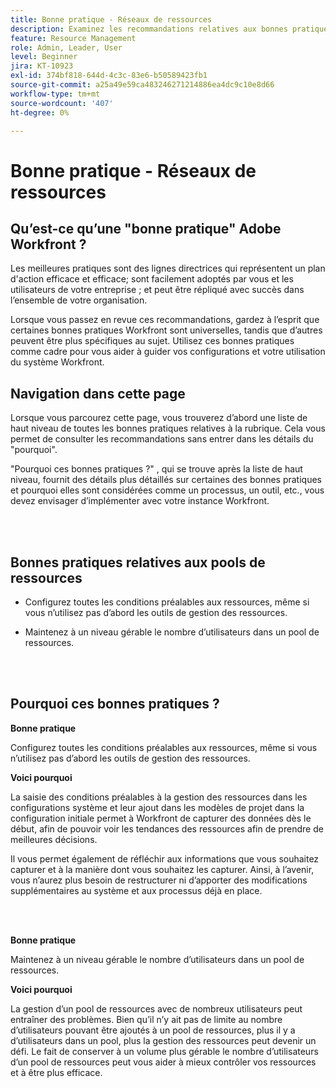```yaml
---
title: Bonne pratique - Réseaux de ressources
description: Examinez les recommandations relatives aux bonnes pratiques des experts d’Adobe Workfront concernant la configuration, la gestion et l’utilisation des pools de ressources Workfront.
feature: Resource Management
role: Admin, Leader, User
level: Beginner
jira: KT-10923
exl-id: 374bf818-644d-4c3c-83e6-b50589423fb1
source-git-commit: a25a49e59ca483246271214886ea4dc9c10e8d66
workflow-type: tm+mt
source-wordcount: '407'
ht-degree: 0%

---
```


# Bonne pratique - Réseaux de ressources

## Qu’est-ce qu’une &quot;bonne pratique&quot; Adobe Workfront ?

Les meilleures pratiques sont des lignes directrices qui représentent un plan d&#39;action efficace et efficace; sont facilement adoptés par vous et les utilisateurs de votre entreprise ; et peut être répliqué avec succès dans l’ensemble de votre organisation.

Lorsque vous passez en revue ces recommandations, gardez à l’esprit que certaines bonnes pratiques Workfront sont universelles, tandis que d’autres peuvent être plus spécifiques au sujet. Utilisez ces bonnes pratiques comme cadre pour vous aider à guider vos configurations et votre utilisation du système Workfront.

## Navigation dans cette page

Lorsque vous parcourez cette page, vous trouverez d’abord une liste de haut niveau de toutes les bonnes pratiques relatives à la rubrique. Cela vous permet de consulter les recommandations sans entrer dans les détails du &quot;pourquoi&quot;.

&quot;Pourquoi ces bonnes pratiques ?&quot; , qui se trouve après la liste de haut niveau, fournit des détails plus détaillés sur certaines des bonnes pratiques et pourquoi elles sont considérées comme un processus, un outil, etc., vous devez envisager d’implémenter avec votre instance Workfront.

</br>
</br>

## Bonnes pratiques relatives aux pools de ressources

* Configurez toutes les conditions préalables aux ressources, même si vous n’utilisez pas d’abord les outils de gestion des ressources.

* Maintenez à un niveau gérable le nombre d’utilisateurs dans un pool de ressources.

</br>
</br>

## Pourquoi ces bonnes pratiques ?

**Bonne pratique**

Configurez toutes les conditions préalables aux ressources, même si vous n’utilisez pas d’abord les outils de gestion des ressources.

**Voici pourquoi**

La saisie des conditions préalables à la gestion des ressources dans les configurations système et leur ajout dans les modèles de projet dans la configuration initiale permet à Workfront de capturer des données dès le début, afin de pouvoir voir les tendances des ressources afin de prendre de meilleures décisions.

Il vous permet également de réfléchir aux informations que vous souhaitez capturer et à la manière dont vous souhaitez les capturer. Ainsi, à l’avenir, vous n’aurez plus besoin de restructurer ni d’apporter des modifications supplémentaires au système et aux processus déjà en place.

</br>
</br>

**Bonne pratique**

Maintenez à un niveau gérable le nombre d’utilisateurs dans un pool de ressources.

**Voici pourquoi**

La gestion d’un pool de ressources avec de nombreux utilisateurs peut entraîner des problèmes. Bien qu’il n’y ait pas de limite au nombre d’utilisateurs pouvant être ajoutés à un pool de ressources, plus il y a d’utilisateurs dans un pool, plus la gestion des ressources peut devenir un défi. Le fait de conserver à un volume plus gérable le nombre d’utilisateurs d’un pool de ressources peut vous aider à mieux contrôler vos ressources et à être plus efficace.
